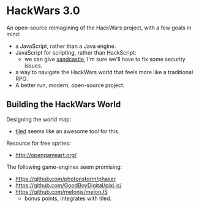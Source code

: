 # HackWars 3.0

An open-source reimagining of the HackWars project, with a few goals in mind:

* a JavaScript, rather than a Java engine.
* JavaScript for scripting, rather than HackScript:
  * we can give [sandcastle](https://www.npmjs.com/package/sandcastle), I'm sure we'll have to fix some security issues.
* a way to navigate the HackWars world that feels more like a traditional RPG.
* A better run, modern, open-source project.

## Building the HackWars World

Designing the world map:

* [tiled](http://www.mapeditor.org/) seems like an awesome tool for this.

Resource for free sprites:

* http://opengameart.org/

The following game-engines seem promising:

* https://github.com/photonstorm/phaser
* https://github.com/GoodBoyDigital/pixi.js/
* https://github.com/melonjs/melonJS
  * bonus points, integrates with tiled.
